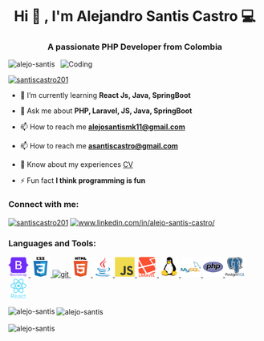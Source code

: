 <h1 align="center">Hi 👋 , I'm Alejandro Santis Castro 💻</h1>
<h3 align="center">A passionate PHP Developer from Colombia</h3>
<img align="right" alt="Coding" width="400" src="https://media2.giphy.com/media/qgQUggAC3Pfv687qPC/giphy.gif?cid=ecf05e47bu90dxauuug5zby1isl9olpq2qu0pelhe1d8zg6a&rid=giphy.gif&ct=g">

<p align="left"> <img src="https://komarev.com/ghpvc/?username=alejo-santis&label=Profile%20views&color=0e75b6&style=flat" alt="alejo-santis" /> </p>

<p align="left"> <a href="https://twitter.com/santiscastro201" target="blank"><img src="https://img.shields.io/twitter/follow/santiscastro201?logo=twitter&style=for-the-badge" alt="santiscastro201" /></a> </p>

- 🌱 I’m currently learning **React Js, Java, SpringBoot**

- 💬 Ask me about **PHP, Laravel, JS, Java, SpringBoot**

- 📫 How to reach me **alejosantismk11@gmail.com**

- 📫 How to reach me **asantiscastro@gmail.com**

- 📄 Know about my experiences <a href="(https://drive.google.com/file/d/1XYsFgIxHLeYxK2v_odF1jC86jZ_ZN4_3/view?usp=drive_link)" target="blank">CV</a>

- ⚡ Fun fact **I think programming is fun**

<h3 align="left">Connect with me:</h3>
<p align="left">
<a href="https://twitter.com/santiscastro201" target="blank"><img align="center" src="https://raw.githubusercontent.com/rahuldkjain/github-profile-readme-generator/master/src/images/icons/Social/twitter.svg" alt="santiscastro201" height="30" width="40" /></a>
<a href="https://linkedin.com/in/www.linkedin.com/in/alejo-santis-castro/" target="blank"><img align="center" src="https://raw.githubusercontent.com/rahuldkjain/github-profile-readme-generator/master/src/images/icons/Social/linked-in-alt.svg" alt="www.linkedin.com/in/alejo-santis-castro/" height="30" width="40" /></a>
</p>

<h3 align="left">Languages and Tools:</h3>
<p align="left"> <a href="https://getbootstrap.com" target="_blank" rel="noreferrer"> <img src="https://raw.githubusercontent.com/devicons/devicon/master/icons/bootstrap/bootstrap-plain-wordmark.svg" alt="bootstrap" width="40" height="40"/> </a> <a href="https://www.w3schools.com/css/" target="_blank" rel="noreferrer"> <img src="https://raw.githubusercontent.com/devicons/devicon/master/icons/css3/css3-original-wordmark.svg" alt="css3" width="40" height="40"/> </a> <a href="https://git-scm.com/" target="_blank" rel="noreferrer"> <img src="https://www.vectorlogo.zone/logos/git-scm/git-scm-icon.svg" alt="git" width="40" height="40"/> </a> <a href="https://www.w3.org/html/" target="_blank" rel="noreferrer"> <img src="https://raw.githubusercontent.com/devicons/devicon/master/icons/html5/html5-original-wordmark.svg" alt="html5" width="40" height="40"/> </a> <a href="https://www.java.com" target="_blank" rel="noreferrer"> <img src="https://raw.githubusercontent.com/devicons/devicon/master/icons/java/java-original.svg" alt="java" width="40" height="40"/> </a> <a href="https://developer.mozilla.org/en-US/docs/Web/JavaScript" target="_blank" rel="noreferrer"> <img src="https://raw.githubusercontent.com/devicons/devicon/master/icons/javascript/javascript-original.svg" alt="javascript" width="40" height="40"/> </a> <a href="https://laravel.com/" target="_blank" rel="noreferrer"> <img src="https://raw.githubusercontent.com/devicons/devicon/master/icons/laravel/laravel-plain-wordmark.svg" alt="laravel" width="40" height="40"/> </a> <a href="https://www.linux.org/" target="_blank" rel="noreferrer"> <img src="https://raw.githubusercontent.com/devicons/devicon/master/icons/linux/linux-original.svg" alt="linux" width="40" height="40"/> </a> <a href="https://www.mysql.com/" target="_blank" rel="noreferrer"> <img src="https://raw.githubusercontent.com/devicons/devicon/master/icons/mysql/mysql-original-wordmark.svg" alt="mysql" width="40" height="40"/> </a> <a href="https://www.php.net" target="_blank" rel="noreferrer"> <img src="https://raw.githubusercontent.com/devicons/devicon/master/icons/php/php-original.svg" alt="php" width="40" height="40"/> </a> <a href="https://www.postgresql.org" target="_blank" rel="noreferrer"> <img src="https://raw.githubusercontent.com/devicons/devicon/master/icons/postgresql/postgresql-original-wordmark.svg" alt="postgresql" width="40" height="40"/> </a> <a href="https://reactjs.org/" target="_blank" rel="noreferrer"> <img src="https://raw.githubusercontent.com/devicons/devicon/master/icons/react/react-original-wordmark.svg" alt="react" width="40" height="40"/> </a> </p>

<p><img align="left" src="https://github-readme-stats.vercel.app/api/top-langs?username=alejo-santis&show_icons=true&locale=en&layout=compact" alt="alejo-santis" /></p>

<p>&nbsp;<img align="center" src="https://github-readme-stats.vercel.app/api?username=alejo-santis&show_icons=true&locale=en" alt="alejo-santis" /></p>

<p><img align="center" src="https://github-readme-streak-stats.herokuapp.com/?user=alejo-santis&" alt="alejo-santis" /></p>

